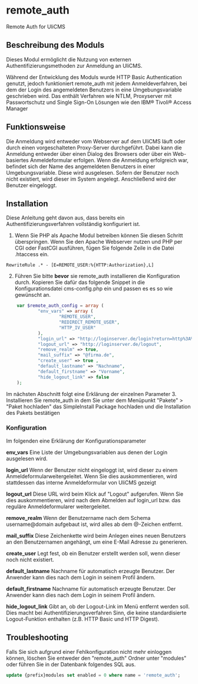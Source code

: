 # remote_auth
Remote Auth for UliCMS

## Beschreibung des Moduls
Dieses Modul ermöglicht die Nutzung von externen Authentifizierungsmethoden zur Anmeldung an UliCMS.

Während der Entwicklung des Moduls wurde HTTP Basic Authentication genutzt, jedoch funktioniert remote_auth mit jedem Anmeldeverfahren, bei dem der Login des angemeldeten Benutzers in eine Umgebungsvariable geschrieben wird.
Das enthält Verfahren wie NTLM, Proxyserver mit Passwortschutz und Single Sign-On Lösungen wie den IBM® Tivoli® Access Manager

## Funktionsweise
Die Anmeldung wird entweder vom Webserver auf dem UliCMS läuft oder durch einen vorgeschalteten Proxy-Server durchgeführt. Dabei kann die Anmeldung entweder über einen Dialog des Browsers oder über ein Web-basiertes Anmeldeformular erfolgen.
Wenn die Anmeldung erfolgreich war, befindet sich der Name des angemeldeten Benutzers in einer Umgebungsvariable. Diese wird ausgelesen. Sofern der Benutzer noch nicht existiert, wird dieser im System angelegt. Anschließend wird der Benutzer eingeloggt.

## Installation
Diese Anleitung geht davon aus, dass bereits ein Authentifizierungsverfahren vollständig konfiguriert ist.
1. Wenn Sie PHP als Apache Modul betreiben können Sie diesen Schritt überspringen.
Wenn Sie den Apache Webserver nutzen und PHP per CGI oder FastCGI ausführen, fügen Sie folgende Zeile in die Datei .htaccess ein.

```
RewriteRule .* - [E=REMOTE_USER:%{HTTP:Authorization},L]
```

2. Führen Sie bitte **bevor** sie remote_auth installieren die Konfiguration durch.
Kopieren Sie dafür das folgende Snippet in die Konfigurationsdatei cms-config.php ein und passen es es so wie gewünscht an.
```php
    var $remote_auth_config = array (
    		"env_vars" => array (
    				"REMOTE_USER",
    				"REDIRECT_REMOTE_USER",
    				"HTTP_IV_USER"
    		),
    		"login_url" => "http://loginserver.de/login?return=http%3A%2F%2Flocalhost%2Fulicms%2Fadmin%2F",
    		"logout_url" => "http://loginserver.de/logout",
    		"remove_realm" => true,
    		"mail_suffix" => "@firma.de",
    		"create_user" => true ,
    		"default_lastname" => "Nachname",
    		"default_firstname" => "Vorname",
    		"hide_logout_link" => false
    );
```
Im nächsten Abschnitt folgt eine Erklärung der einzelnen Parameter
3. Installieren Sie remote_auth in dem Sie unter dem Menüpunkt "Pakete" > "Paket hochladen" das SimpleInstall Package hochladen und die Installation des Pakets bestätigen

### Konfiguration
Im folgenden eine Erklärung der Konfigurationsparameter

**env_vars** Eine Liste der Umgebungsvariablen aus denen der Login ausgelesen wird.

**login_url**  Wenn der Benutzer nicht eingeloggt ist, wird dieser zu einem Anmeldeformularweitergeleitet. Wenn Sie dies auskommentieren, wird stattdessen das interne Anmeldeformular von UliCMS gezeigt

**logout_url** Diese URL wird beim Klick auf "Logout" aufgerufen. Wenn Sie dies auskommentieren, wird nach dem Abmelden auf login_url bzw. das reguläre Anmeldeformularer weitergeleitet.

**remove_realm** Wenn der Benutzername nach dem Schema username@domain aufgebaut ist, wird alles ab dem @-Zeichen entfernt.

**mail_suffix** Diese Zeichenkette wird beim Anlegen eines neuen Benutzers an den Benutzernamen angehängt, um eine E-Mail Adresse zu generieren.

**create_user**
Legt fest, ob ein Benutzer erstellt werden soll, wenn dieser noch nicht existiert.

**default_lastname** Nachname für automatisch erzeugte Benutzer. Der Anwender kann dies nach dem Login in seinem Profil ändern.

**default_firstname** Nachname für automatisch erzeugte Benutzer. Der Anwender kann dies nach dem Login in seinem Profil ändern.

**hide_logout_link** Gibt an, ob der Logout-Link im Menü entfernt werden soll. Dies macht bei Authentifizierungsverfahren Sinn, die keine standardisierte Logout-Funktion enthalten (z.B. HTTP Basic und HTTP Digest).


## Troubleshooting
Falls Sie sich aufgrund einer Fehlkonfiguration nicht mehr einloggen können, löschen Sie entweder den "remote_auth" Ordner unter "modules" oder führen Sie in der Datenbank folgendes SQL aus.

```sql
update {prefix}modules set enabled = 0 where name = 'remote_auth';
```
